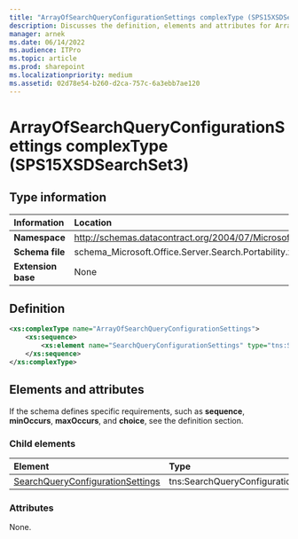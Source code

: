 ```yaml
---
title: "ArrayOfSearchQueryConfigurationSettings complexType (SPS15XSDSearchSet3)"
description: Discusses the definition, elements and attributes for ArrayOfSearchQueryConfigurationSettings complexType (SPS15XSDSearchSet3).
manager: arnek
ms.date: 06/14/2022
ms.audience: ITPro
ms.topic: article
ms.prod: sharepoint
ms.localizationpriority: medium
ms.assetid: 02d78e54-b260-d2ca-757c-6a3ebb7ae120
---
```


# ArrayOfSearchQueryConfigurationSettings complexType (SPS15XSDSearchSet3)

## Type information

|Information|Location|
|:-----|:-----|
|**Namespace** <br/> |http://schemas.datacontract.org/2004/07/Microsoft.Office.Server.Search.Portability  <br/> |
|**Schema file** <br/> |schema_Microsoft.Office.Server.Search.Portability.xsd  <br/> |
|**Extension base** <br/> |None  <br/> |
   
## Definition

```XML
<xs:complexType name="ArrayOfSearchQueryConfigurationSettings">
    <xs:sequence>
        <xs:element name="SearchQueryConfigurationSettings" type="tns:SearchQueryConfigurationSettings" minOccurs="0" maxOccurs="unbounded"></xs:element>
    </xs:sequence>
</xs:complexType>

```

## Elements and attributes

If the schema defines specific requirements, such as **sequence**, **minOccurs**, **maxOccurs**, and **choice**, see the definition section. 
  
### Child elements

|**Element**|**Type**|**Description**|
|:-----|:-----|:-----|
|[SearchQueryConfigurationSettings](searchqueryconfigurationsettings-element-arrayofsearchqueryconfigurationsettings.md) <br/> |tns:SearchQueryConfigurationSettings  <br/> ||
   
### Attributes

None.
  


